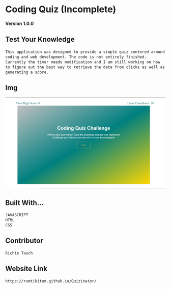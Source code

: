 # Coding Quiz (Incomplete)

**Version 1.0.0**

## Test Your Knowledge

    This application was designed to provide a simple quiz centered around coding and web development. The code is not entirely finished. Currently the timer needs modification and I am still working on how to figure out the best way to retrieve the data from clicks as well as generating a score.

## Img

   ![](./assets/images/codingquiz.JPG)

## Built With...

    JAVASCRIPT
    HTML
    CSS

## Contributor

    Richie Tauch

## Website Link

    https://rumtikitum.github.io/Quizinator/    